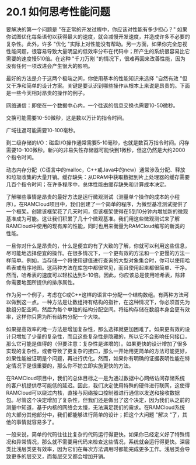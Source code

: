 # 20.1 如何思考性能问题

要解决的第一个问题是 "在正常的开发过程中，你应该对性能有多少担心？" 如果你试图优化每条语句以获得最大的速度，就会减慢开发速度，并造成许多不必要的复杂性。此外，许多 "优化 "实际上对性能没有帮助。另一方面，如果你完全忽视性能问题，很容易导致大量明显的低效率分布在代码中；所产生的系统很容易比它需要的速度慢510倍。在这种 "千刀万剐 "的情况下，很难再回来改善性能，因为没有任何一项改进会产生很大的影响。

最好的方法是介于这两个极端之间，你使用基本的性能知识来选择 "自然有效 "但又干净和简单的设计方案。关键是要认识到哪些操作从根本上来说是昂贵的。下面是一些今天相对昂贵的操作的例子。

网络通信：即使在一个数据中心内，一个往返的信息交换也需要10-50微秒。

交换可能需要10-50微秒，这是数以万计的指令时间。

广域往返可能需要10-100毫秒。

到二级存储的I/O：磁盘I/O操作通常需要5-10毫秒，也就是数百万指令时间。闪存需要10-100微秒。新兴的非易失性存储器可能快到1微秒，但这仍然是大约2000个指令时间。

动态内存分配（C语言中的malloc，C++或Java中的new）通常涉及分配、释放和垃圾收集的大量开销。缓存缺失：从DRAM中获取数据到片上处理器的缓存需要几百个指令时间；在许多程序中，总体性能由缓存缺失和计算成本决定。

了解哪些事情是昂贵的最好方法是运行微观测试（测量单个操作的成本的小程序）。在RAMCloud项目中，我们创建了一个简单的程序，为微型基准测试提供了一个框架。创建该框架花了几天时间，但该框架使得在5到10分钟内增加新的微观基准成为可能。这让我们积累了几十个微观基准。我们用这些微观测试来了解RAMCloud中使用的现有库的性能，同时也用来衡量为RAMCloud编写的新类的性能。

一旦你对什么是昂贵的，什么是便宜的有了大致的了解，你就可以利用这些信息，尽可能地选择便宜的操作。在很多情况下，一个更有效的方法和一个更慢的方法一样简单。例如，当存储一个将使用键值进行查询的大型对象集合时，你可以使用哈希表或有序地图。这两种方法在库包中都很常见，而且使用起来都很简单、干净。然而，哈希表的速度可以轻松达到5-10倍。因此，你应该总是使用哈希表，除非你需要地图所提供的排序属性。

作为另一个例子，考虑在C或C++这样的语言中分配一个结构数组。有两种方法可以做到这一点。一种方法是让数组持有结构的指针，在这种情况下，你必须首先为数组分配空间，然后为每个单独的结构分配空间。将结构存储在数组本身会更有效率，这样你只需为所有结构分配一个大块。

如果提高效率的唯一方法是增加复杂性，那么选择就更加困难了。如果更有效的设计只增加了少量的复杂性，而且这些复杂性是隐藏的，所以它不会影响任何接口，那么它可能是值得的（但要注意：复杂性是递增的）。如果更快的设计增加了很多实现的复杂性，或者导致了更复杂的接口，那么一开始用更简单的方法可能更好，如果性能被证明是个问题，再进行优化。然而，如果你有明确的证据表明性能在特定情况下是很重要的，那么你不妨立即实施更快的方法。

在RAMCloud项目中，我们的总体目标之一是为通过数据中心网络访问存储系统的客户机提供尽可能低的延迟。因此，我们决定使用特殊的硬件进行联网，这使得RAMCloud可以绕过内核，直接与网络接口控制器进行通信以发送和接收数据包。尽管这个决定增加了复杂性，但我们还是做出了这个决定，因为我们从之前的测量中知道，基于内核的网络会太慢，无法满足我们的需求。在RAMCloud系统的大部分其他部分中，我们都能够进行简单的设计；把这个大问题 "解决 "了，其他的事情就容易多了。

一般来说，简单的代码往往比复杂的代码运行得更快。如果你已经定义好了特殊情况和异常情况，那么就不需要用代码来检查这些情况，系统就会运行得更快。深层类比浅层类更有效率，因为它们在每次方法调用时都能完成更多工作。浅层类会导致更多的层交叉，而每层交叉都会增加开销。
